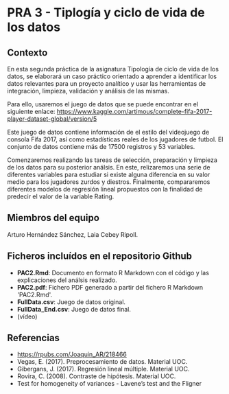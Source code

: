 # PRA 3 - Tiplogía y ciclo de vida de los datos

## Contexto

En esta segunda práctica de la asignatura Tipología de ciclo de vida de los datos, se elaborará un caso práctico orientado a aprender a identificar los datos relevantes para un proyecto analítico y usar las herramientas de integración, limpieza, validación y análisis de las mismas.

Para ello, usaremos el juego de datos que se puede encontrar en el siguiente enlace:
https://www.kaggle.com/artimous/complete-fifa-2017-player-dataset-global/version/5

Este juego de datos contiene información de el estilo del videojuego de consola Fifa 2017, así como estadísticas reales de los jugadores de futbol. El conjunto de datos contiene más de 17500 registros y 53 variables.

Comenzaremos realizando las tareas de selección, preparación y limpieza de los datos para su posterior análsis. En este, relizaremos una serie de diferentes variables para estudiar si existe alguna diferencia en su valor medio para los jugadores zurdos y diestros. Finalmente, compararemos diferentes modelos de regresión lineal propuestos con la finalidad de predecir el valor de la variable Rating.

## Miembros del equipo

Arturo Hernández Sánchez, Laia Cebey Ripoll.


## Ficheros incluídos en el repositorio Github

* **PAC2.Rmd**: Documento en formato R Markdown con el código y las explicaciones del análsis realizado.
* **PAC2.pdf**: Fichero PDF generado a partir del fichero R Markdown 'PAC2.Rmd'.
* **FullData.csv**: Juego de datos original.
* **FullData_End.csv**: Juego de datos final.
* (vídeo)

## Referencias

* https://rpubs.com/Joaquin_AR/218466
* Vegas, E. (2017). Preprocesamiento de datos. Material UOC.
* Gibergans, J. (2017). Regresión lineal múltiple. Material UOC.
* Rovira, C. (2008). Contraste de hipótesis. Material UOC.
* Test for homogeneity of variances - Lavene’s test and the Fligner
